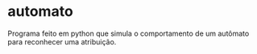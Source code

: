 # automato
Programa feito em python que simula o comportamento de um autômato para reconhecer uma atribuição.
